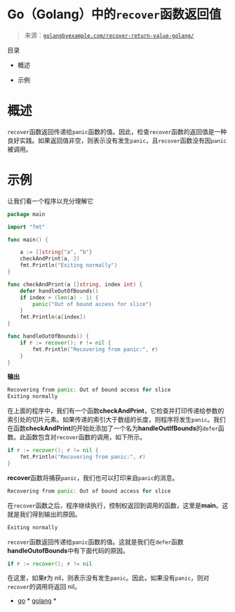 <!--yml

分类：未分类

日期：2024-10-13 06:26:17

-->

# Go（Golang）中的`recover`函数返回值

> 来源：[`golangbyexample.com/recover-return-value-golang/`](https://golangbyexample.com/recover-return-value-golang/)

目录

+   概述

+   示例 

# **概述**

`recover`函数返回传递给`panic`函数的值。因此，检查`recover`函数的返回值是一种良好实践。如果返回值非空，则表示没有发生`panic`，且`recover`函数没有因`panic`被调用。

# **示例**

让我们看一个程序以充分理解它

```go
package main

import "fmt"

func main() {

	a := []string{"a", "b"}
	checkAndPrint(a, 2)
	fmt.Println("Exiting normally")
}

func checkAndPrint(a []string, index int) {
	defer handleOutOfBounds()
	if index > (len(a) - 1) {
		panic("Out of bound access for slice")
	}
	fmt.Println(a[index])
}

func handleOutOfBounds() {
	if r := recover(); r != nil {
		fmt.Println("Recovering from panic:", r)
	}
}
```

**输出**

```go
Recovering from panic: Out of bound access for slice
Exiting normally
```

在上面的程序中，我们有一个函数**checkAndPrint**，它检查并打印传递给参数的索引处的切片元素。如果传递的索引大于数组的长度，则程序将发生`panic`。我们在函数**checkAndPrint**的开始处添加了一个名为**handleOutIfBounds**的`defer`函数。此函数包含对`recover`函数的调用，如下所示。

```go
if r := recover(); r != nil {
    fmt.Println("Recovering from panic:", r)
}
```

**recover**函数将捕获`panic`，我们也可以打印来自`panic`的消息。

```go
Recovering from panic: Out of bound access for slice
```

在`recover`函数之后，程序继续执行，控制权返回到调用的函数，这里是**main**。这就是我们得到输出的原因。

```go
Exiting normally
```

`recover`函数返回传递给`panic`函数的值。这就是我们在`defer`函数**handleOutofBounds**中有下面代码的原因。

```go
if r := recover(); r != nil 
```

在这里，如果**r**为 nil，则表示没有发生`panic`。因此，如果没有`panic`，则对`recover`的调用将返回 nil。

+   [go](https://golangbyexample.com/tag/go/) *   [golang](https://golangbyexample.com/tag/golang/) *
